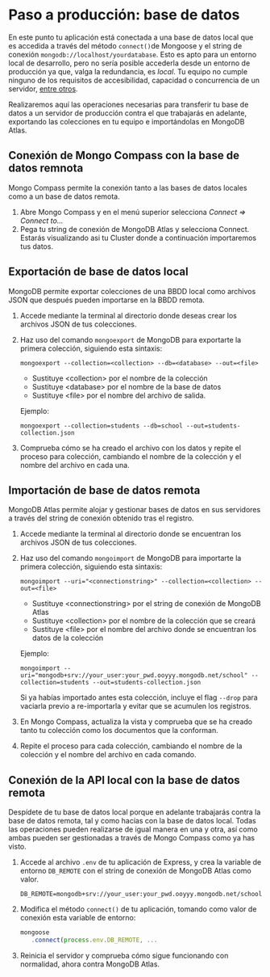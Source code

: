 

# Paso a producción: base de datos

En este punto tu aplicación está conectada a una base de datos local que es accedida a través del método `connect()`de Mongoose y el string de conexión `mongodb://localhost/yourdatabase`. Esto es apto para un entorno local de desarrollo, pero no sería posible accederla desde un entorno de producción ya que, valga la redundancia, es *local*. Tu equipo no cumple ninguno de los requisitos de accesibilidad, capacidad o concurrencia de un servidor, [entre otros](https://preview.my.ironhack.com/lms/courses/course-v1:IRONHACK+WDFT+202008_MAD/units/ironhack-course-chapter_3-sequential_1-vertical#Introduction-to-Databases). 

Realizaremos aquí las operaciones necesarias para transferir tu base de datos a un servidor de producción contra el que trabajarás en adelante, exportando las colecciones en tu equipo e importándolas en MongoDB Atlas.

## Conexión de Mongo Compass con la base de datos remnota

Mongo Compass permite la conexión tanto a las bases de datos locales como a un base de datos remota.

1. Abre Mongo Compass y en el menú superior selecciona *Connect => Connect to...*
2. Pega tu string de conexión de MongoDB Atlas y selecciona Connect. Estarás visualizando asi tu Cluster donde a continuación importaremos tus datos. 

## Exportación de base de datos local

MongoDB permite exportar colecciones de una BBDD local como archivos JSON que después pueden importarse en la BBDD remota. 

1. Accede mediante la terminal al directorio donde deseas crear los archivos JSON de tus colecciones.
2. Haz uso del comando `mongoexport` de MongoDB para exportarte la primera colección, siguiendo esta sintaxis:

   `mongoexport --collection=<collection> --db=<database> --out=<file>`
    
    - Sustituye &lt;collection> por el nombre de la colección
    - Sustituye &lt;database> por el nombre de la base de datos
    - Sustituye &lt;file> por el nombre del archivo de salida.

   Ejemplo:
 
     `mongoexport --collection=students --db=school --out=students-collection.json`

3. Comprueba cómo se ha creado el archivo con los datos y repite el proceso para colección, cambiando el nombre de la colección y el nombre del archivo en cada una.

## Importación de base de datos remota

MongoDB Atlas permite alojar y gestionar bases de datos en sus servidores a través del string de conexión obtenido tras el registro.

1. Accede mediante la terminal al directorio donde se encuentran los archivos JSON de tus colecciones.
2. Haz uso del comando `mongoimport` de MongoDB para importarte la primera colección, siguiendo esta sintaxis:

   `mongoimport --uri="<connectionstring>" --collection=<collection> --out=<file>`
    
    - Sustituye &lt;connectionstring> por el string de conexión de MongoDB Atlas 
    - Sustituye &lt;collection> por el nombre de la colección que se creará
    - Sustituye &lt;file> por el nombre del archivo donde se encuentran los datos de la colección

   Ejemplo:
 
     `mongoimport --uri="mongodb+srv://your_user:your_pwd.ooyyy.mongodb.net/school" --collection=students --out=students-collection.json`
     
     Si ya habías importado antes esta colección, incluye el flag `--drop` para vaciarla previo a re-importarla y evitar que se acumulen los registros.

3. En Mongo Compass, actualiza la vista y comprueba que se ha creado tanto tu colección como los documentos que la conforman.
4. Repite el proceso para cada colección, cambiando el nombre de la colección y el nombre del archivo en cada comando.


## Conexión de la API local con la base de datos remota

Despídete de tu base de datos local porque en adelante trabajarás contra la base de datos remota, tal y como hacías con la base de datos local. Todas las operaciones pueden realizarse de igual manera en una y otra, así como ambas pueden ser gestionadas a través de Mongo Compass como ya has visto.

1. Accede al archivo `.env` de tu aplicación de Express, y crea la variable de entorno `DB_REMOTE` con el string de conexión de MongoDB Atlas como valor. 

    `DB_REMOTE=mongodb+srv://your_user:your_pwd.ooyyy.mongodb.net/school`

2. Modifica el método `connect()` de tu aplicación, tomando como valor de conexión esta variable de entorno:

    ````javascript
    mongoose
       .connect(process.env.DB_REMOTE, ...
    ````

3. Reinicia el servidor y comprueba cómo sigue funcionando con normalidad, ahora contra MongoDB Atlas.
